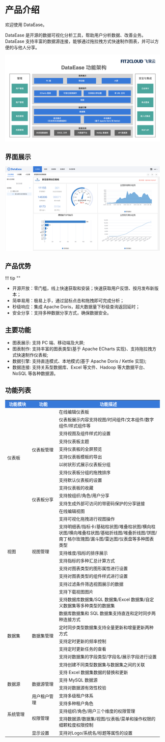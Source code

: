 # 产品介绍

欢迎使用 DataEase。

DataEase 是开源的数据可视化分析工具，帮助用户分析数据、改善业务。DataEase 支持丰富的数据源连接，能够通过拖拉拽方式快速制作图表，并可以方便的与他人分享。

![功能架构图](./img/index/DataEase功能架构图.png)


## 界面展示
![界面展示](./img/index/界面展示.png)


## 产品优势
!!! tip ""
- 开源开放：零门槛，线上快速获取和安装；快速获取用户反馈、按月发布新版本；
- 简单易用：极易上手，通过鼠标点击和拖拽即可完成分析；
- 秒级响应：集成 Apache Doris，超大数据量下秒级查询返回延时；
- 安全分享：支持多种数据分享方式，确保数据安全。

## 主要功能

- 图表展示: 支持 PC 端、移动端及大屏;
- 图表制作: 支持丰富的图表类型(基于 Apache ECharts 实现)、支持拖拉拽方式快速制作仪表板;
- 数据引擎: 支持直连模式、本地模式(基于 Apache Doris / Kettle 实现);
- 数据连接: 支持关系型数据库、Excel 等文件、Hadoop 等大数据平台、NoSQL 等各种数据源。

## 功能列表

<table>
	<tr>
	    <td bgcolor="#3779d9" align="middle" style="font-weight:bold;color: white;width: 150px">功能模块</td>
	    <td bgcolor="#3779d9" align="middle" style="font-weight:bold;color: white;width: 170px">功能</td>
	    <td bgcolor="#3779d9" align="middle" style="font-weight:bold;color: white;width: 750px">功能描述</td>  
	</tr >
   <tr>
    <td rowspan="12">仪表板</td>
    <td rowspan="10">仪表板管理</td>
    <td>在线编辑仪表板</td>
   </tr>
   <tr>
    <td>仪表板展示内容支持视图/时间组件/文本组件/数字组件/样式组件等</td>
   </tr>
   <tr>
    <td>支持视图及组件样式的设置</td>
   </tr>
   <tr>
    <td>支持仪表板主题</td>
   </tr>
   <tr>
    <td>支持仪表板的全屏预览</td>
   </tr>
   <tr>
    <td>支持仪表板模板的导出</td>
   </tr>
   <tr>
    <td>以树状形式展示仪表板分组</td>
   </tr>
   <tr>
    <td>支持仪表板分组的拖拽排序</td>
   </tr>
   <tr>
    <td>支持默认仪表板的设置</td>
   </tr>
   <tr>
    <td>支持仪表板的收藏</td>
   </tr>
   <tr>
    <td rowspan="2">仪表板分享</td>
    <td>支持按组织/角色/用户分享</td>
   </tr>
   <tr>
    <td>支持生成外部可访问的带密码保护的分享链接</td>
   </tr>
   <tr>
    <td rowspan="9">视图</td>
    <td rowspan="9">视图管理</td>
    <td>在线编辑视图</td>
   </tr>
   <tr>
    <td>支持可视化拖拽进行视图操作</td>
   </tr>
   <tr>
    <td>支持明细表/指标卡/基础柱状图/堆叠柱状图/横向柱状图/横向堆叠柱状图/基础折线图/堆叠折线图/饼图/南丁格尔玫瑰图/漏斗图/雷达图/仪表盘等多种图表类型</td>
   </tr>
   <tr>
    <td>支持维度/指标的排序展示</td>
   </tr>
   <tr>
    <td>支持指标的多种汇总计算方式</td>
   </tr>
   <tr>
    <td>支持对图表类型的图形属性进行设置</td>
   </tr>
   <tr>
    <td>支持对图表类型的组件样式进行设置</td>
   </tr>
   <tr>
    <td>支持过滤条件筛选视图展示的数据</td>
   </tr>
   <tr>
    <td>支持下载视图图片</td>
   </tr>
   <tr>
    <td rowspan="8">数据集</td>
    <td rowspan="8">数据集管理</td>
    <td>支持数据库数据集/SQL 数据集/Excel 数据集/自定义数据集等多种类型的数据集</td>
   </tr>
   <tr>
    <td>数据库数据集和 SQL 数据集支持直连和定时同步两种连接方式</td>
   </tr>
   <tr>
    <td>定时同步类型数据集支持全量更新和增量更新两种方式</td>
   </tr>
   <tr>
    <td>支持定时更新的频率控制</td>
   </tr>
   <tr>
    <td>支持定时更新任务的查看</td>
   </tr>
   <tr>
    <td>支持对数据集的字段类型/字段名/展示字段进行设置</td>
   </tr>
   <tr>
    <td>支持创建不同类型数据集与数据集之间的关联</td>
   </tr>
   <tr>
    <td>支持 Excel 数据集数据的替换和更新</td>
   </tr>
   <tr>
    <td rowspan="2">数据源</td>
    <td rowspan="2">数据源管理</td>
    <td>支持 MySQL 数据源</td>
   </tr>
   <tr>
    <td>支持对数据源有效性校验</td>
   </tr>
   <tr>
    <td rowspan="5">系统管理</td>
    <td rowspan="2">用户租户管理</td>
    <td>支持多级租户体系</td>
   </tr>
   <tr>
    <td>支持多种租户角色</td>
   </tr>
   <tr>
    <td rowspan="2">权限管理</td>
    <td>支持组织/角色/用户三个维度的权限管理</td>
   </tr>
   <tr>
    <td>支持数据源/数据集/视图/仪表板/菜单和操作权限的细颗粒度权限控制</td>
   </tr>
   <tr>
    <td>显示设置</td>
    <td>支持对Logo/系统名/标题等属性的设置</td>
   </tr>
</table>


